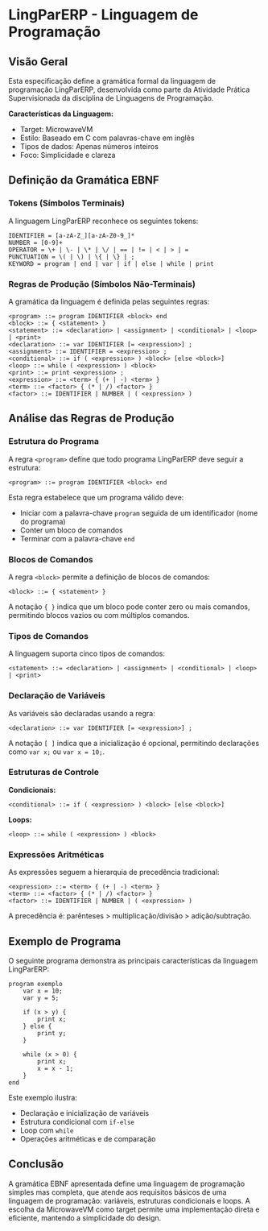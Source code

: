 # LingParERP - Linguagem de Programação

## Visão Geral

Esta especificação define a gramática formal da linguagem de programação LingParERP, desenvolvida como parte da Atividade Prática Supervisionada da disciplina de Linguagens de Programação.

**Características da Linguagem:**
- Target: MicrowaveVM
- Estilo: Baseado em C com palavras-chave em inglês
- Tipos de dados: Apenas números inteiros
- Foco: Simplicidade e clareza

## Definição da Gramática EBNF

### Tokens (Símbolos Terminais)

A linguagem LingParERP reconhece os seguintes tokens:

```
IDENTIFIER = [a-zA-Z_][a-zA-Z0-9_]*
NUMBER = [0-9]+
OPERATOR = \+ | \- | \* | \/ | == | != | < | > | =
PUNCTUATION = \( | \) | \{ | \} | ;
KEYWORD = program | end | var | if | else | while | print
```

### Regras de Produção (Símbolos Não-Terminais)

A gramática da linguagem é definida pelas seguintes regras:

```
<program> ::= program IDENTIFIER <block> end
<block> ::= { <statement> }
<statement> ::= <declaration> | <assignment> | <conditional> | <loop> | <print>
<declaration> ::= var IDENTIFIER [= <expression>] ;
<assignment> ::= IDENTIFIER = <expression> ;
<conditional> ::= if ( <expression> ) <block> [else <block>]
<loop> ::= while ( <expression> ) <block>
<print> ::= print <expression> ;
<expression> ::= <term> { (+ | -) <term> }
<term> ::= <factor> { (* | /) <factor> }
<factor> ::= IDENTIFIER | NUMBER | ( <expression> )
```

## Análise das Regras de Produção

### Estrutura do Programa

A regra `<program>` define que todo programa LingParERP deve seguir a estrutura:
```
<program> ::= program IDENTIFIER <block> end
```

Esta regra estabelece que um programa válido deve:
- Iniciar com a palavra-chave `program` seguida de um identificador (nome do programa)
- Conter um bloco de comandos
- Terminar com a palavra-chave `end`

### Blocos de Comandos

A regra `<block>` permite a definição de blocos de comandos:
```
<block> ::= { <statement> }
```

A notação `{ }` indica que um bloco pode conter zero ou mais comandos, permitindo blocos vazios ou com múltiplos comandos.

### Tipos de Comandos

A linguagem suporta cinco tipos de comandos:
```
<statement> ::= <declaration> | <assignment> | <conditional> | <loop> | <print>
```

### Declaração de Variáveis

As variáveis são declaradas usando a regra:
```
<declaration> ::= var IDENTIFIER [= <expression>] ;
```

A notação `[ ]` indica que a inicialização é opcional, permitindo declarações como `var x;` ou `var x = 10;`.

### Estruturas de Controle

**Condicionais:**
```
<conditional> ::= if ( <expression> ) <block> [else <block>]
```

**Loops:**
```
<loop> ::= while ( <expression> ) <block>
```

### Expressões Aritméticas

As expressões seguem a hierarquia de precedência tradicional:
```
<expression> ::= <term> { (+ | -) <term> }
<term> ::= <factor> { (* | /) <factor> }
<factor> ::= IDENTIFIER | NUMBER | ( <expression> )
```

A precedência é: parênteses > multiplicação/divisão > adição/subtração.

## Exemplo de Programa

O seguinte programa demonstra as principais características da linguagem LingParERP:

```lingpar
program exemplo
    var x = 10;
    var y = 5;
    
    if (x > y) {
        print x;
    } else {
        print y;
    }
    
    while (x > 0) {
        print x;
        x = x - 1;
    }
end
```

Este exemplo ilustra:
- Declaração e inicialização de variáveis
- Estrutura condicional com `if-else`
- Loop com `while`
- Operações aritméticas e de comparação

## Conclusão

A gramática EBNF apresentada define uma linguagem de programação simples mas completa, que atende aos requisitos básicos de uma linguagem de programação: variáveis, estruturas condicionais e loops. A escolha da MicrowaveVM como target permite uma implementação direta e eficiente, mantendo a simplicidade do design.
